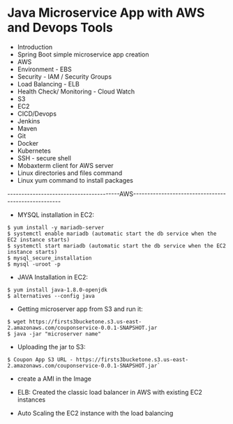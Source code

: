 # Java Microservice App with AWS and Devops Tools

- Introduction
- Spring Boot simple microservice app creation
- AWS
- Environment - EBS
- Security - IAM / Security Groups
- Load Balancing - ELB
- Health Check/ Monitoring - Cloud Watch
- S3
- EC2
- CICD/Devops
- Jenkins
- Maven  
- Git
- Docker
- Kubernetes
- SSH - secure shell
- Mobaxterm client for AWS server
- Linux directories and files command 
- Linux yum command to install packages

----------------------------------------AWS----------------------------------------------------
- MYSQL installation in EC2:

```
$ yum install -y mariadb-server
$ systemctl enable mariadb (automatic start the db service when the EC2 instance starts)
$ systemctl start mariadb (automatic start the db service when the EC2 instance starts)
$ mysql_secure_installation
$ mysql -uroot -p
```

- JAVA Installation in EC2:
        
```
$ yum install java-1.8.0-openjdk
$ alternatives --config java 
```

- Getting microserver app from S3 and run it:
        
```
$ wget https://firsts3bucketone.s3.us-east-2.amazonaws.com/couponservice-0.0.1-SNAPSHOT.jar
$ java -jar "microserver name"
```

- Uploading the jar to S3:

```
$ Coupon App S3 URL - https://firsts3bucketone.s3.us-east-2.amazonaws.com/couponservice-0.0.1-SNAPSHOT.jar`
```
- create a AMI in the Image

- ELB: Created the classic load balancer in AWS with existing EC2 instances

- Auto Scaling the EC2 instance with the load balancing
